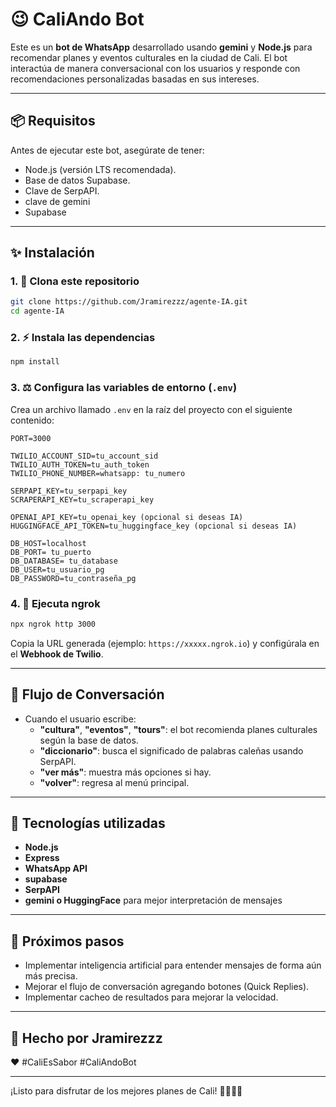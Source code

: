 # 😉 CaliAndo Bot

Este es un **bot de WhatsApp** desarrollado usando **gemini** y **Node.js** para recomendar planes y eventos culturales en la ciudad de Cali. 
El bot interactúa de manera conversacional con los usuarios y responde con recomendaciones personalizadas basadas en sus intereses.

---

## 📦 Requisitos

Antes de ejecutar este bot, asegúrate de tener:

- Node.js (versión LTS recomendada).
- Base de datos Supabase.
- Clave de SerpAPI.
- clave de gemini
- Supabase
---

## ✨ Instalación

### 1. 🔄 Clona este repositorio

```bash
git clone https://github.com/Jramirezzz/agente-IA.git
cd agente-IA
```

### 2. ⚡ Instala las dependencias

```bash
npm install
```

### 3. ⚖️ Configura las variables de entorno (`.env`)

Crea un archivo llamado `.env` en la raíz del proyecto con el siguiente contenido:

```dotenv
PORT=3000

TWILIO_ACCOUNT_SID=tu_account_sid
TWILIO_AUTH_TOKEN=tu_auth_token
TWILIO_PHONE_NUMBER=whatsapp: tu_numero

SERPAPI_KEY=tu_serpapi_key
SCRAPERAPI_KEY=tu_scraperapi_key

OPENAI_API_KEY=tu_openai_key (opcional si deseas IA)
HUGGINGFACE_API_TOKEN=tu_huggingface_key (opcional si deseas IA)

DB_HOST=localhost
DB_PORT= tu_puerto
DB_DATABASE= tu_database
DB_USER=tu_usuario_pg
DB_PASSWORD=tu_contraseña_pg
```

### 4. 🔗 Ejecuta ngrok

```bash
npx ngrok http 3000
```

Copia la URL generada (ejemplo: `https://xxxxx.ngrok.io`) y configúrala en el **Webhook de Twilio**.

---

## 🔄 Flujo de Conversación

- Cuando el usuario escribe:
  - **"cultura"**, **"eventos"**, **"tours"**: el bot recomienda planes culturales según la base de datos.
  - **"diccionario"**: busca el significado de palabras caleñas usando SerpAPI.
  - **"ver más"**: muestra más opciones si hay.
  - **"volver"**: regresa al menú principal.

---

## 📝 Tecnologías utilizadas

- **Node.js**
- **Express**
- **WhatsApp API**
- **supabase**
- **SerpAPI**
- **gemini o HuggingFace** para mejor interpretación de mensajes

---

## 🚀 Próximos pasos

- Implementar inteligencia artificial para entender mensajes de forma aún más precisa.
- Mejorar el flujo de conversación agregando botones (Quick Replies).
- Implementar cacheo de resultados para mejorar la velocidad.

---

## 🎉 Hecho por Jramirezzz

❤️ #CaliEsSabor #CaliAndoBot

---

¡Listo para disfrutar de los mejores planes de Cali! 🚶‍♂️🍻🎨
